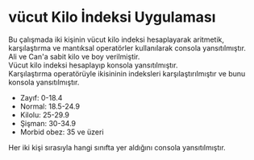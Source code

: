 <h1>vücut Kilo İndeksi Uygulaması</h1>
Bu çalışmada iki kişinin vücut kilo indeksi hesaplayarak aritmetik, karşılaştırma ve mantıksal operatörler kullanılarak consola yansıtılmıştır. <br>
Ali ve Can'a sabit kilo ve boy verilmiştir.<br>
Vücut kilo indeksi hesaplayıp konsola yansıtılmıştır. <br>
Karşılaştırma operatörüyle ikisininin indeksleri karşılaştırılmıştır ve bunu konsola yansıtılmıştır.<br>
<ul>
  <li>Zayıf: 0-18.4</li>
  <li>Normal: 18.5-24.9</li>
  <li>Kilolu: 25-29.9</li>
  <li>Şişman: 30-34.9</li>
  <li>Morbid obez: 35 ve üzeri</li>
</ul>
Her iki kişi sırasıyla hangi sınıfta yer aldığını consola yansıtılmıştır.
